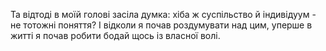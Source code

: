 Та відтоді в моїй голові засіла думка: хіба ж суспільство й індивідуум - не тотожні поняття? І відколи я почав роздумувати над цим, уперше в житті я почав робити бодай щось із власної волі.